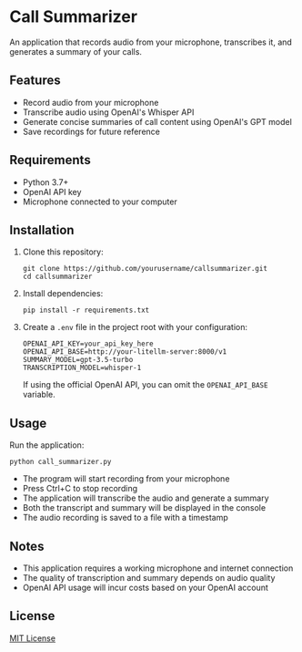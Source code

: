 # Call Summarizer

An application that records audio from your microphone, transcribes it, and generates a summary of your calls.

## Features

- Record audio from your microphone
- Transcribe audio using OpenAI's Whisper API
- Generate concise summaries of call content using OpenAI's GPT model
- Save recordings for future reference

## Requirements

- Python 3.7+
- OpenAI API key
- Microphone connected to your computer

## Installation

1. Clone this repository:
   ```
   git clone https://github.com/yourusername/callsummarizer.git
   cd callsummarizer
   ```

2. Install dependencies:
   ```
   pip install -r requirements.txt
   ```

3. Create a `.env` file in the project root with your configuration:
   ```
   OPENAI_API_KEY=your_api_key_here
   OPENAI_API_BASE=http://your-litellm-server:8000/v1
   SUMMARY_MODEL=gpt-3.5-turbo
   TRANSCRIPTION_MODEL=whisper-1
   ```
   
   If using the official OpenAI API, you can omit the `OPENAI_API_BASE` variable.

## Usage

Run the application:
```
python call_summarizer.py
```

- The program will start recording from your microphone
- Press Ctrl+C to stop recording
- The application will transcribe the audio and generate a summary
- Both the transcript and summary will be displayed in the console
- The audio recording is saved to a file with a timestamp

## Notes

- This application requires a working microphone and internet connection
- The quality of transcription and summary depends on audio quality
- OpenAI API usage will incur costs based on your OpenAI account

## License

[MIT License](LICENSE)